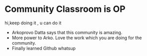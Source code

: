 # Community Classroom is OP
hi,keep doing it , u can do it 
- Arkoprovo Datta says that this community is amazing.
- More power to Arko. Love the work which you are doing for the community.
- Finally learned Github
whatsup

